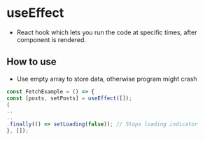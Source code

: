 # useEffect

- React hook which lets you run the code at specific times, after component is rendered.

## How to use

- Use empty array to store data, otherwise program might crash

```js
const FetchExample = () => {
const [posts, setPosts] = useEffect([]);
(
..
..
.finally(() => setLoading(false)); // Stops loading indicator
}, []);
```
